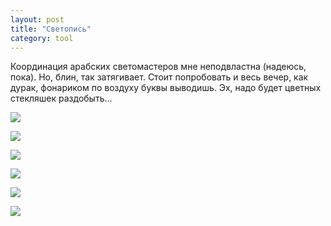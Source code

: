 ```yaml
---
layout: post
title: "Светопись"
category: tool
---
```

Координация арабских светомастеров мне неподвластна (надеюсь, пока). Но, блин, так затягивает. Стоит попробовать и весь вечер, как дурак, фонариком по воздуху буквы выводишь. Эх, надо будет цветных стекляшек раздобыть...

![](https://pics.livejournal.com/quillcraft/pic/000q7tyc)

![](https://pics.livejournal.com/quillcraft/pic/000q964r)

![](https://pics.livejournal.com/quillcraft/pic/000q67pa)

![](https://pics.livejournal.com/quillcraft/pic/000q5q0b)

![](https://pics.livejournal.com/quillcraft/pic/000q4rcg)

![](https://pics.livejournal.com/quillcraft/pic/000q8f4t)
